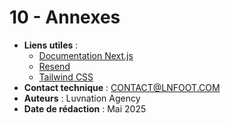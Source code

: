 # 10 - Annexes

- **Liens utiles** :
  - [Documentation Next.js](https://nextjs.org/docs)
  - [Resend](https://resend.com/)
  - [Tailwind CSS](https://tailwindcss.com/)
- **Contact technique** : CONTACT@LNFOOT.COM
- **Auteurs** : Luvnation Agency
- **Date de rédaction** : Mai 2025
